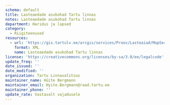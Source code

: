 ```yaml
---
schema: default
title: Lasteaedade asukohad Tartu linnas
notes: Lasteaedade asukohad Tartu linnas
department: Haridus ja lapsed
category:
  - Riigiteenused
resources:
  - url: 'https://gis.tartulv.ee/arcgis/services/Proov/Lasteaiad/MapServer?wsdl'
    format: XML
    name: Lasteaedade asukohad Tartu linnas
license: 'https://creativecommons.org/licenses/by-sa/3.0/ee/legalcode'
update_freq: ''
date_issued: ''
date_modified: ''
organization: Tartu Linnavalitsus
maintainer_name: Hüite Bergmann
maintainer_email: Hyite.Bergmann@raad.tartu.ee
maintainer_phone: ''
update_rate: Vastavalt vajadusele
---
```


